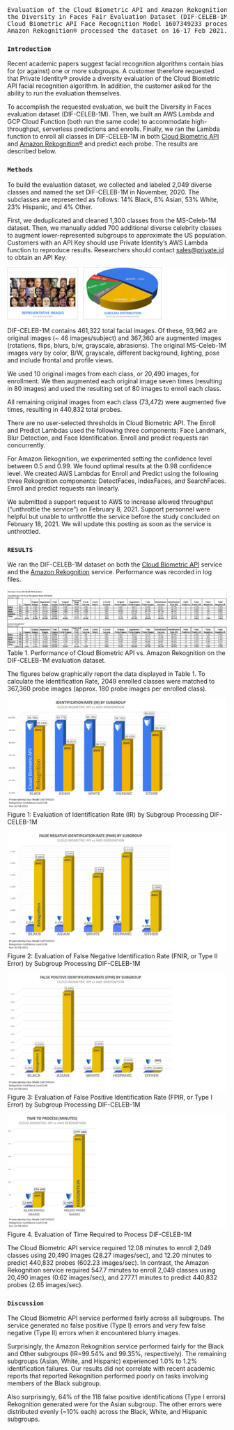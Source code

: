 <pre>
Evaluation of the Cloud Biometric API and Amazon Rekognition Facial Recognition Algorithms using 
the Diversity in Faces Fair Evaluation Dataset (DIF-CELEB-1M). 
Cloud Biometric API Face Recognition Model 1607349233 processed the dataset on 17 Dec 2020. 
Amazon Rekognition® processed the dataset on 16-17 Feb 2021. 
</pre>

### `Introduction`
Recent academic papers suggest facial recognition algorithms contain bias for (or against) one or more subgroups. A customer therefore requested that Private Identity® provide a diversity evaluation of the Cloud Biometric API facial recognition algorithm. In addition, the customer asked for the ability to run the evaluation themselves. 

To accomplish the requested evaluation, we built the Diversity in Faces evaluation dataset (DIF-CELEB-1M). Then, we built an AWS Lambda and GCP Cloud Function (both run the same code) to accommodate high-throughput, serverless predictions and enrolls. Finally, we ran the Lambda function to enroll all classes in DIF-CELEB-1M in both [Cloud Biometric API](https://private.id) and [Amazon Rekognition®](https://aws.amazon.com/rekognition/) and predict each probe. The results are described below. 

### `Methods`

To build the evaluation dataset, we collected and labeled 2,049 diverse classes and named the set DIF-CELEB-1M in November, 2020. The subclasses are represented as follows: 14% Black, 6% Asian, 53% White, 23% Hispanic, and 4% Other. 

First, we deduplicated and cleaned 1,300 classes from the MS-Celeb-1M dataset. Then, we manually added 700 additional diverse celebrity classes to augment lower-represented subgroups to approximate the US population. Customers with an API Key should use Private Identity’s AWS Lambda function to reproduce results. Researchers should contact sales@private.id to obtain an API Key. 

![Graph showing subclass diversity](https://github.com/openinfer/PrivateIdentity/blob/master/images/Describe%20Subclasses.png)

DIF-CELEB-1M contains 461,322 total facial images.  Of these, 93,962 are original images (~ 46 images/subject) and 367,360 are augmented images (rotations, flips, blurs, b/w, grayscale, abrasions). The original MS-Celeb-1M images vary by color, B/W, grayscale, different background, lighting, pose and include frontal and profile views. 

We used 10 original images from each class, or 20,490 images, for enrollment. We then augmented each original image seven times (resulting in 80 images) and used the resulting set of 80 images to enroll each class. 

All remaining original images from each class (73,472) were augmented five times, resulting in 440,832 total probes. 

There are no user-selected thresholds in Cloud Biometric API. The Enroll and Predict Lambdas used the following three components:  Face Landmark, Blur Detection, and Face Identification.  Enroll and predict requests ran concurrently. 

For Amazon Rekognition, we experimented setting the confidence level between 0.5 and 0.99. We found optimal results at the 0.98 confidence level. We created AWS Lambdas for Enroll and Predict using the following three Rekognition components:  DetectFaces, IndexFaces, and SearchFaces. Enroll and predict requests ran linearly. 

We submitted a support request to AWS to increase allowed throughput (“unthrottle the service”) on February 8, 2021. Support personnel were helpful but unable to unthrottle the service before the study concluded on February 18, 2021.  We will update this posting as soon as the service is unthrottled.    


### `RESULTS`

We ran the DIF-CELEB-1M dataset on both the [Cloud Biometric API](https://private.id) service and the [Amazon Rekognition](https://aws.amazon.com/rekognition/) service.  Performance was recorded in log files.  

![Table 1.  Performance of Cloud Biometric API vs. Amazon Rekognition on the DIF-CELEB-1M evaluation dataset. ](https://github.com/openinfer/PrivateIdentity/blob/master/images/AWS%20Study%20Data%201.png)
Table 1.  Performance of Cloud Biometric API vs. Amazon Rekognition on the DIF-CELEB-1M evaluation dataset. 

The figures below graphically report the data displayed in Table 1. 
To calculate the Identification Rate, 2049 enrolled classes were matched to 367,360 probe images (approx. 180 probe images per enrolled class).  

![Figure 1: Evaluation of Identification Rate (IR) by Subgroup Processing DIF-CELEB-1M](https://github.com/openinfer/PrivateIdentity/blob/master/images/AWS%20Study%20IR%203.png)
Figure 1: Evaluation of Identification Rate (IR) by Subgroup Processing DIF-CELEB-1M

![Figure 2: Evaluation of False Negative Identification Rate (FNIR, or Type II Error) by Subgroup Processing DIF-CELEB-1M](https://github.com/openinfer/PrivateIdentity/blob/master/images/AWS%20Study%20FNIR%201.png)
Figure 2: Evaluation of False Negative Identification Rate (FNIR, or Type II Error) by Subgroup Processing DIF-CELEB-1M

![Figure 3: Evaluation of False Positive Identification Rate (FPIR, or Type I Error) by Subgroup Processing DIF-CELEB-1M](https://github.com/openinfer/PrivateIdentity/blob/master/images/AWS%20Study%20FPIR%202.png)
Figure 3: Evaluation of False Positive Identification Rate (FPIR, or Type I Error) by Subgroup Processing DIF-CELEB-1M

![Figure 4. Evaluation of Time Required to Process DIF-CELEB-1M ](https://github.com/openinfer/PrivateIdentity/blob/master/images/AWS%20Study%20Time%20Minutes%201.png)
Figure 4. Evaluation of Time Required to Process DIF-CELEB-1M 

The Cloud Biometric API service required 12.08 minutes to enroll 2,049 classes using 20,490 images (28.27 images/sec), and 12.20 minutes to predict 440,832 probes (602.23 images/sec). In contrast, the Amazon Rekognition service required 547.7 minutes to enroll 2,049 classes using 20,490 images (0.62 images/sec), and 2777.1 minutes to predict 440,832 probes (2.65 images/sec). 

### `Discussion`
The Cloud Biometric API service performed fairly across all subgroups. The service generated no false positive (Type I) errors and very few false negative (Type II) errors when it encountered blurry images. 

Surprisingly, the Amazon Rekognition service performed fairly for the Black and Other subgroups (IR=99.54% and 99.35%, respectively). The remaining subgroups (Asian, White, and Hispanic) experienced 1.0% to 1.2% identification failures. Our results did not correlate with recent academic reports that reported Rekognition performed poorly on tasks involving members of the Black subgroup.  

Also surprisingly, 64% of the 118 false positive identifications (Type I errors) Rekognition generated were for the Asian subgroup. The other errors were distributed evenly (~10% each) across the Black, White, and Hispanic subgroups.   
